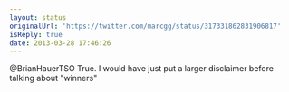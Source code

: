 ```yaml
---
layout: status
originalUrl: 'https://twitter.com/marcgg/status/317331862831906817'
isReply: true
date: 2013-03-28 17:46:26
---
```


@BrianHauerTSO True. I would have just put a larger disclaimer before talking about "winners"
